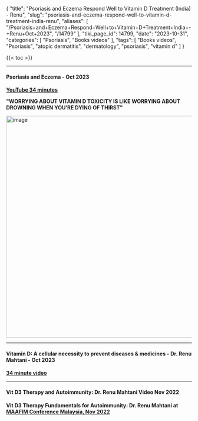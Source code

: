 {
    "title": "Psoriasis and Eczema Respond Well to Vitamin D Treatment (India) - Renu",
    "slug": "psoriasis-and-eczema-respond-well-to-vitamin-d-treatment-india-renu",
    "aliases": [
        "/Psoriasis+and+Eczema+Respond+Well+to+Vitamin+D+Treatment+India+-+Renu+Oct+2023",
        "/14799"
    ],
    "tiki_page_id": 14799,
    "date": "2023-10-31",
    "categories": [
        "Psoriasis",
        "Books videos"
    ],
    "tags": [
        "Books videos",
        "Psoriasis",
        "atopic dermatitis",
        "dermatology",
        "psoriasis",
        "vitamin d"
    ]
}


{{< toc >}}

---

#### Psoriasis and Eczema - Oct 2023

 **[YouTube 34 minutes](https://www.youtube.com/watch?v=7Jnj_N7VfSM&ab_channel=RenuMahtani)** 

 **"WORRYING ABOUT VITAMIN D TOXICITY IS LIKE WORRYING ABOUT DROWNING WHEN YOU’RE DYING OF THIRST"** 

<img src="https://d378j1rmrlek7x.cloudfront.net/attachments/png/renu-calcitriol.png" alt="image" width="600">

---

#### Vitamin D: A cellular necessity to prevent diseases & medicines - Dr. Renu Mahtani - Oct 2023

 **[34 minute video](https://www.youtube.com/watch?v=Vn9S_gRMVa8&ab_channel=RenuMahtani)** 

---

#### Vit D3 Therapy and Autoimmunity: Dr. Renu Mahtani Video Nov 2022

 **Vit D3 Therapy Fundamentals for Autoimmunity: Dr. Renu Mahtani at [MAAFIM Conference Malaysia, Nov 2022](https://www.youtube.com/watch?v=8ndZ89b0nl0&ab_channel=RenuMahtani)**